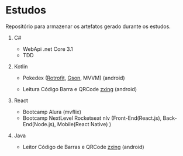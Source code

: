 # Estudos

Repositório para armazenar os artefatos gerado durante os estudos.

1. C#
	* WebApi .net Core 3.1
	* TDD
2. Kotlin
	
	* Pokedex ([Rotrofit](https://square.github.io/retrofit/), [Gson](https://github.com/google/gson), MVVM) (android)
	
	* Leitura Código Barra e QRCode [zxing](https://github.com/zxing/zxing) (android)
4. React
   * Bootcamp Alura (mvflix)
   * Bootcamp NextLevel Rocketseat nlv (Front-End(React.js), Back-End(Node.js), Mobile(React Native) )
4. Java
   * Leitor Código de Barras  e QRCode [zxing](https://github.com/zxing/zxing) (android)